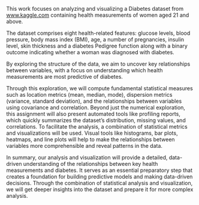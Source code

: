 This work focuses on analyzing and visualizing a Diabetes dataset from www.kaggle.com containing health measurements of women aged 21 and above. 

The dataset comprises eight health-related features: glucose levels, blood pressure, body mass index (BMI), age, a number of pregnancies, insulin level, skin thickness and a diabetes Pedigree function along with a binary outcome indicating whether a woman was diagnosed with diabetes. 

By exploring the structure of the data, we aim to uncover key relationships between variables, with a focus on understanding which health measurements are most predictive of diabetes.

Through this exploration, we will compute fundamental statistical measures such as location metrics (mean, median, mode), dispersion metrics (variance, standard deviation), and the relationships between variables using covariance and correlation. Beyond just the numerical exploration, this assignment will also present automated tools like profiling reports, which quickly summarizes the dataset’s distribution, missing values, and correlations. To facilitate the analysis, a combination of statistical metrics and visualizations will be used. Visual tools like histograms, bar plots, heatmaps, and line plots will help to make the relationships between variables more comprehensible and reveal patterns in the data.

In summary, our analysis and visualization will provide a detailed, data-driven understanding of the relationships between key health measurements and diabetes. It serves as an essential preparatory step that creates a foundation for building predictive models and making data-driven decisions. Through the combination of statistical analysis and visualization, we will get deeper insights into the dataset and prepare it for more complex analysis.
